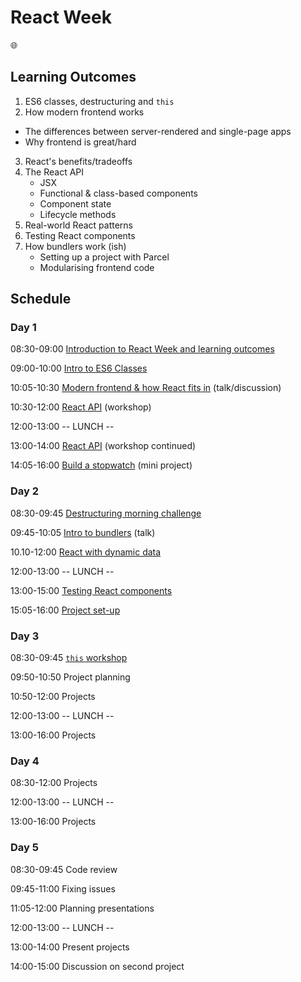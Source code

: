 # React Week

🌐

## Learning Outcomes

1. ES6 classes, destructuring and `this`
2. How modern frontend works
  - The differences between server-rendered and single-page apps
  - Why frontend is great/hard
3. React's benefits/tradeoffs
4. The React API
    - JSX
    - Functional & class-based components
    - Component state
    - Lifecycle methods
5. Real-world React patterns
6. Testing React components
7. How bundlers work (ish)
    - Setting up a project with Parcel
    - Modularising frontend code

## Schedule

### Day 1

08:30-09:00 [Introduction to React Week and learning outcomes](https://docs.google.com/presentation/d/1nGmh6UAPqhsYRzBx0mRHF3UFGL4e1tO2cJXAkQlgQrQ/edit?usp=sharing)

09:00-10:00 [Intro to ES6 Classes](https://github.com/oliverjam/es6-class-intro)

10:05-10:30 [Modern frontend & how React fits in](https://hackmd.io/p/ByCFXmrZN#/) (talk/discussion)

10:30-12:00 [React API](https://github.com/oliverjam/intro-react-workshop) (workshop)

12:00-13:00 -- LUNCH --

13:00-14:00 [React API](https://github.com/oliverjam/intro-react-workshop) (workshop continued)

14:05-16:00 [Build a stopwatch](https://github.com/oliverjam/intro-react-workshop/blob/master/workshop-top-notch-stopwatch) (mini project)

### Day 2

08:30-09:45 [Destructuring morning challenge](https://github.com/oliverjam/learn-destructuring)

09:45-10:05 [Intro to bundlers](https://hackmd.io/p/rJBLi5mSf) (talk)

10.10-12:00 [React with dynamic data](https://github.com/sofiapoh/react-dynamic-data-workshop)

12:00-13:00 -- LUNCH --

13:00-15:00 [Testing React components](https://github.com/oliverjam/learn-react-testing)

15:05-16:00 [Project set-up](https://github.com/oliverjam/fac-react-project)

### Day 3

08:30-09:45 [`this` workshop](https://github.com/ZooeyMiller/ws-what-is-this)

09:50-10:50 Project planning

10:50-12:00 Projects

12:00-13:00 -- LUNCH --

13:00-16:00 Projects

### Day 4

08:30-12:00 Projects

12:00-13:00 -- LUNCH --

13:00-16:00 Projects

### Day 5

08:30-09:45 Code review

09:45-11:00 Fixing issues

11:05-12:00 Planning presentations

12:00-13:00 -- LUNCH --

13:00-14:00 Present projects

14:00-15:00 Discussion on second project
